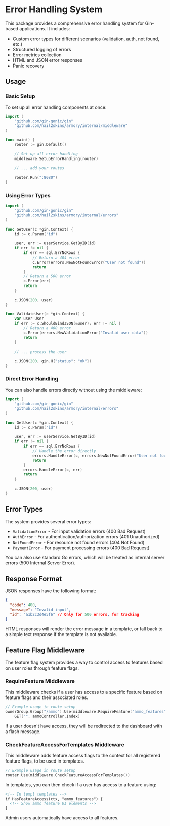 # Error Handling System

This package provides a comprehensive error handling system for Gin-based applications. It includes:

- Custom error types for different scenarios (validation, auth, not found, etc.)
- Structured logging of errors
- Error metrics collection
- HTML and JSON error responses
- Panic recovery

## Usage

### Basic Setup

To set up all error handling components at once:

```go
import (
    "github.com/gin-gonic/gin"
    "github.com/hail2skins/armory/internal/middleware"
)

func main() {
    router := gin.Default()
    
    // Set up all error handling
    middleware.SetupErrorHandling(router)
    
    // ... add your routes
    
    router.Run(":8080")
}
```

### Using Error Types

```go
import (
    "github.com/gin-gonic/gin"
    "github.com/hail2skins/armory/internal/errors"
)

func GetUser(c *gin.Context) {
    id := c.Param("id")
    
    user, err := userService.GetByID(id)
    if err != nil {
        if err == sql.ErrNoRows {
            // Return a 404 error
            c.Error(errors.NewNotFoundError("User not found"))
            return
        }
        // Return a 500 error
        c.Error(err)
        return
    }
    
    c.JSON(200, user)
}

func ValidateUser(c *gin.Context) {
    var user User
    if err := c.ShouldBindJSON(&user); err != nil {
        // Return a 400 error
        c.Error(errors.NewValidationError("Invalid user data"))
        return
    }
    
    // ... process the user
    
    c.JSON(200, gin.H{"status": "ok"})
}
```

### Direct Error Handling

You can also handle errors directly without using the middleware:

```go
import (
    "github.com/gin-gonic/gin"
    "github.com/hail2skins/armory/internal/errors"
)

func GetUser(c *gin.Context) {
    id := c.Param("id")
    
    user, err := userService.GetByID(id)
    if err != nil {
        if err == sql.ErrNoRows {
            // Handle the error directly
            errors.HandleError(c, errors.NewNotFoundError("User not found"))
            return
        }
        errors.HandleError(c, err)
        return
    }
    
    c.JSON(200, user)
}
```

## Error Types

The system provides several error types:

- `ValidationError` - For input validation errors (400 Bad Request)
- `AuthError` - For authentication/authorization errors (401 Unauthorized)
- `NotFoundError` - For resource not found errors (404 Not Found)
- `PaymentError` - For payment processing errors (400 Bad Request)

You can also use standard Go errors, which will be treated as internal server errors (500 Internal Server Error).

## Response Format

JSON responses have the following format:

```json
{
  "code": 400,
  "message": "Invalid input",
  "id": "a1b2c3d4e5f6" // Only for 500 errors, for tracking
}
```

HTML responses will render the error message in a template, or fall back to a simple text response if the template is not available.

## Feature Flag Middleware

The feature flag system provides a way to control access to features based on user roles through feature flags.

### RequireFeature Middleware

This middleware checks if a user has access to a specific feature based on feature flags and their associated roles.

```go
// Example usage in route setup
ownerGroup.Group("/ammo").Use(middleware.RequireFeature("ammo_features")).
    GET("", ammoController.Index)
```

If a user doesn't have access, they will be redirected to the dashboard with a flash message.

### CheckFeatureAccessForTemplates Middleware

This middleware adds feature access flags to the context for all registered feature flags, to be used in templates.

```go
// Example usage in route setup
router.Use(middleware.CheckFeatureAccessForTemplates())
```

In templates, you can then check if a user has access to a feature using:

```html
<!-- In templ templates -->
if HasFeatureAccess(ctx, "ammo_features") {
  <!-- Show ammo feature UI elements -->
}
```

Admin users automatically have access to all features. 